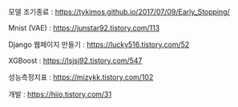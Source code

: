 모델 조기종료 : https://tykimos.github.io/2017/07/09/Early_Stopping/

Mnist (VAE) : https://junstar92.tistory.com/113  

Django 웹페이지 만들기 : https://lucky516.tistory.com/52

XGBoost : https://lsjsj92.tistory.com/547

성능측정지표 : https://mizykk.tistory.com/102

개발 : https://hiio.tistory.com/31


